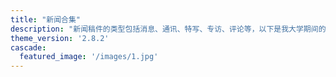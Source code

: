 ```yaml
---
title: "新闻合集"
description: "新闻稿件的类型包括消息、通讯、特写、专访、评论等，以下是我大学期间的一些作品，您可以进行观看。"
theme_version: '2.8.2'
cascade:
  featured_image: '/images/1.jpg'
---
```

